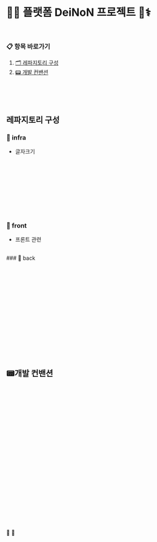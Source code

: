 # 🤖🧠 플랫폼 DeiNoN 프로젝트 🧬⚕️
<br>

### 📋 항목 바로가기
1. [🗂 레파지토리 구성](#레파지토리-구성)
2. [📟 개발 컨밴션](#개발-컨밴션)

<br><br><br>

## 레파지토리 구성
### 🔸 infra
- 글자크기
<br><br><br><br><br><br><br><br><br><br>
### 🔸 front
- 프론트 관련
<br>
### 🔸 back 
 
<br><br><br><br><br><br><br><br><br><br>

<br><br><br>
## 📟개발 컨밴션

<br>
<br><br><br><br><br><br><br><br><br><br>
<br><br><br><br><br><br><br><br><br><br>

<br>
💊
📝